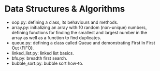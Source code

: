# Data Structures & Algorithms

* oop.py: defining a class, its behaviours and methods.
* array.py: initializing an array with 10 random (non-unique) numbers, defining functions for finding the smallest and largest number in the array as well as a function to find duplicates.
* queue.py: defining a class called Queue and demonstrating First In First Out (FIFO).
* linked_list.py: linked list basics.
* bfs.py: breadth first search.
* bubble_sort.py: bubble sort how-to.
